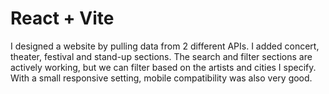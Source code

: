 # React + Vite

I designed a website by pulling data from 2 different APIs. I added concert, theater, festival and stand-up sections. The search and filter sections are actively working, but we can filter based on the artists and cities I specify. With a small responsive setting, mobile compatibility was also very good.